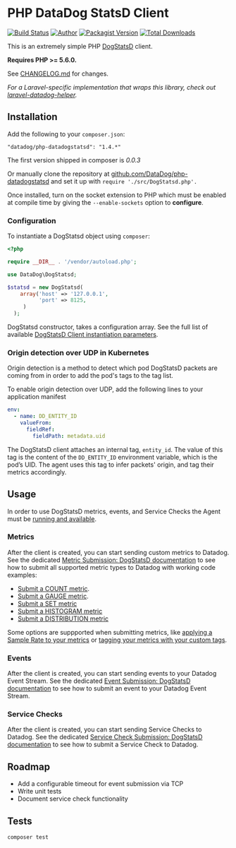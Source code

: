 # PHP DataDog StatsD Client

[![Build Status](https://travis-ci.org/DataDog/php-datadogstatsd.svg?branch=master)](https://travis-ci.org/DataDog/php-datadogstatsd)
[![Author](https://img.shields.io/badge/author-@datadog-blue.svg?style=flat-square)](https://github.com/datadog)
[![Packagist Version](https://img.shields.io/packagist/v/datadog/php-datadogstatsd.svg?style=flat-square)](https://packagist.org/packages/datadog/php-datadogstatsd)
[![Total Downloads](https://img.shields.io/packagist/dt/datadog/php-datadogstatsd.svg?style=flat-square)](https://packagist.org/packages/datadog/php-datadogstatsd)

This is an extremely simple PHP [DogStatsD](https://docs.datadoghq.com/developers/dogstatsd/?tab=php) client.

**Requires PHP >= 5.6.0.**

See [CHANGELOG.md](CHANGELOG.md) for changes.

*For a Laravel-specific implementation that wraps this library, check out [laravel-datadog-helper](https://github.com/chaseconey/laravel-datadog-helper).*

## Installation

Add the following to your `composer.json`:

```
"datadog/php-datadogstatsd": "1.4.*"
```
The first version shipped in composer is *0.0.3*

Or manually clone the repository at [github.com/DataDog/php-datadogstatsd](https://github.com/DataDog/php-datadogstatsd) and set it up with `require './src/DogStatsd.php'.`

Once installed, turn on the socket extension to PHP which must be enabled at compile time by giving the `--enable-sockets` option to **configure**.

### Configuration

To instantiate a DogStatsd object using `composer`:

```php
<?php

require __DIR__ . '/vendor/autoload.php';

use DataDog\DogStatsd;

$statsd = new DogStatsd(
    array('host' => '127.0.0.1',
          'port' => 8125,
     )
  );
```

DogStatsd constructor, takes a configuration array. See the full list of available [DogStatsD Client instantiation parameters](https://docs.datadoghq.com/developers/dogstatsd/?tab=php#client-instantiation-parameters).

### Origin detection over UDP in Kubernetes

Origin detection is a method to detect which pod DogStatsD packets are coming from in order to add the pod's tags to the tag list.

To enable origin detection over UDP, add the following lines to your application manifest
```yaml
env:
  - name: DD_ENTITY_ID
    valueFrom:
      fieldRef:
        fieldPath: metadata.uid
```

The DogStatsD client attaches an internal tag, `entity_id`. The value of this tag is the content of the `DD_ENTITY_ID` environment variable, which is the pod’s UID.
The agent uses this tag to infer packets' origin, and tag their metrics accordingly.

## Usage

In order to use DogStatsD metrics, events, and Service Checks the Agent must be [running and available](https://docs.datadoghq.com/developers/dogstatsd/?tab=php).

### Metrics

After the client is created, you can start sending custom metrics to Datadog. See the dedicated [Metric Submission: DogStatsD documentation](https://docs.datadoghq.com/developers/metrics/dogstatsd_metrics_submission/?tab=php) to see how to submit all supported metric types to Datadog with working code examples:

* [Submit a COUNT metric](https://docs.datadoghq.com/developers/metrics/dogstatsd_metrics_submission/?tab=php#count).
* [Submit a GAUGE metric](https://docs.datadoghq.com/developers/metrics/dogstatsd_metrics_submission/?tab=php#gauge).
* [Submit a SET metric](https://docs.datadoghq.com/developers/metrics/dogstatsd_metrics_submission/?tab=php#set)
* [Submit a HISTOGRAM metric](https://docs.datadoghq.com/developers/metrics/dogstatsd_metrics_submission/?tab=php#histogram)
* [Submit a DISTRIBUTION metric](https://docs.datadoghq.com/developers/metrics/dogstatsd_metrics_submission/?tab=php#distribution)

Some options are suppported when submitting metrics, like [applying a Sample Rate to your metrics](https://docs.datadoghq.com/developers/metrics/dogstatsd_metrics_submission/?tab=php#metric-submission-options) or [tagging your metrics with your custom tags](https://docs.datadoghq.com/developers/metrics/dogstatsd_metrics_submission/?tab=php#metric-tagging).

### Events

After the client is created, you can start sending events to your Datadog Event Stream. See the dedicated [Event Submission: DogStatsD documentation](https://docs.datadoghq.com/developers/events/dogstatsd/?tab=php) to see how to submit an event to your Datadog Event Stream.

### Service Checks

After the client is created, you can start sending Service Checks to Datadog. See the dedicated [Service Check Submission: DogStatsD documentation](https://docs.datadoghq.com/developers/service_checks/dogstatsd_service_checks_submission/?tab=php) to see how to submit a Service Check to Datadog.

## Roadmap

* Add a configurable timeout for event submission via TCP
* Write unit tests
* Document service check functionality

## Tests

```bash
composer test
```
